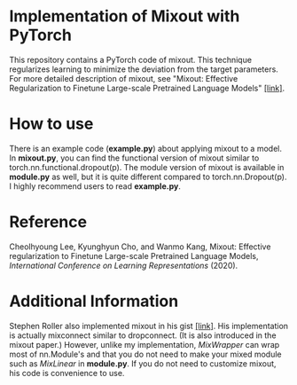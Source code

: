 # Implementation of Mixout with PyTorch
This repository contains a PyTorch code of mixout. This technique regularizes learning to minimize the deviation from the target parameters. For more detailed description of mixout, see "Mixout: Effective Regularization to Finetune Large-scale Pretrained Language Models" [[link]](https://arxiv.org/abs/1909.11299).       

# How to use
There is an example code (**example.py**) about applying mixout to a model. In **mixout.py**, you can find the functional version of mixout similar to torch.nn.functional.dropout(p). The module version of mixout is available in **module.py** as well, but it is quite different compared to torch.nn.Dropout(p). I highly recommend users to read **example.py**.   

# Reference
Cheolhyoung Lee, Kyunghyun Cho, and Wanmo Kang, Mixout: Effective regularization to Finetune Large-scale Pretrained Language Models, _International Conference on Learning Representations_ (2020).

# Additional Information
Stephen Roller also implemented mixout in his gist [[link]](https://gist.github.com/stephenroller/f45a372e231825f9f5578e9e705f4e95). His implementation is actually mixconnect similar to dropconnect. (It is also introduced in the mixout paper.) However, unlike my implementation, *MixWrapper* can wrap most of nn.Module's and that you do not need to make your mixed module such as *MixLinear* in **module.py**. If you do not need to customize mixout, his code is convenience to use.       
